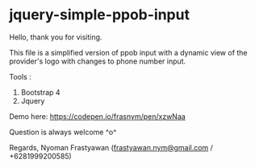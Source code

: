 # jquery-simple-ppob-input

Hello, thank you for visiting.

This file is a simplified version of ppob input with a dynamic view of the provider's logo with changes to phone number input.

Tools :
1. Bootstrap 4
2. Jquery

Demo here: https://codepen.io/frasnym/pen/xzwNaa

Question is always welcome ^o^

Regards,
Nyoman Frastyawan (frastyawan.nym@gmail.com / +6281999200585)
